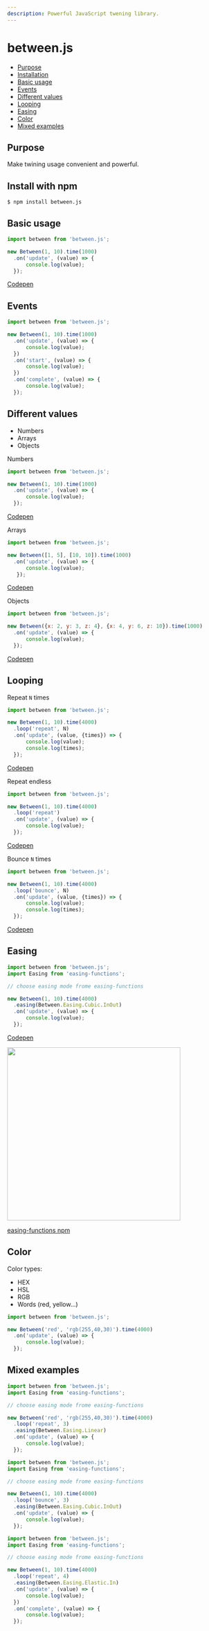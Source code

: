 ```yaml
---
description: Powerful JavaScript twening library.
---
```


# between.js

* [Purpose](./#purpose)
* [Installation](./#install-with-npm)
* [Basic usage](./#basic-usage)
* [Events](./#events)
* [Different values](./#different-values)
* [Looping](./#looping)
* [Easing](./#easing)
* [Color](./#color)
* [Mixed examples](./#mixed-examples)

## Purpose

Make twining usage convenient and powerful.

## Install with npm 

```
$ npm install between.js
```

## Basic usage

```javascript
import between from 'between.js';

new Between(1, 10).time(1000)
  .on('update', (value) => {
      console.log(value);
  });
```

[Codepen](http://google.com)

## Events

```javascript
import between from 'between.js';

new Between(1, 10).time(1000)
  .on('update', (value) => {
      console.log(value); 
  })
  .on('start', (value) => {
      console.log(value);
  })
  .on('complete', (value) => {
      console.log(value);
  });
```

## Different values

* Numbers
* Arrays
* Objects

Numbers

```javascript
import between from 'between.js';

new Between(1, 10).time(1000)
  .on('update', (value) => {
      console.log(value);
  });
```

[Codepen](http://g.com)

Arrays

```javascript
import between from 'between.js';

new Between([1, 5], [10, 10]).time(1000)
  .on('update', (value) => {
      console.log(value);
   });
```

[Codepen](http://google.com)

Objects

```javascript
import between from 'between.js';

new Between({x: 2, y: 3, z: 4}, {x: 4, y: 6, z: 10}).time(1000)
  .on('update', (value) => {
      console.log(value);
  });
```

[Codepen](http://google.com)

## Looping

Repeat `N` times

```javascript
import between from 'between.js';

new Between(1, 10).time(4000)
  .loop('repeat', N)
  .on('update', (value, {times}) => {
      console.log(value);
      console.log(times);
  });
```

[Codepen](http://g.com)

Repeat endless

```javascript
import between from 'between.js';

new Between(1, 10).time(4000)
  .loop('repeat')
  .on('update', (value) => {
      console.log(value);
  });
```

[Codepen](http://g.com)

Bounce `N` times

```javascript
import between from 'between.js';

new Between(1, 10).time(4000)
  .loop('bounce', N)
  .on('update', (value, {times}) => {
      console.log(value);
      console.log(times);
  });
```

[Codepen](http://h.com)

## Easing

```javascript
import between from 'between.js';
import Easing from 'easing-functions';

// choose easing mode frome easing-functions

new Between(1, 10).time(4000)
  .easing(Between.Easing.Cubic.InOut)
  .on('update', (value) => {
      console.log(value);
  });
```

[Codepen](http://g.com)

<img src=".gitbook/assets/screen-shot-2018-07-29-at-13.25.52.png" height="400">

[easing-functions npm](https://www.npmjs.com/package/easing-functions) 

## Color

Color types:

* HEX
* HSL
* RGB
* Words \(red, yellow...\)

```javascript
import between from 'between.js';

new Between('red', 'rgb(255,40,30)').time(4000)
  .on('update', (value) => {
      console.log(value);
  });
```

## Mixed examples

```javascript
import between from 'between.js';
import Easing from 'easing-functions';

// choose easing mode frome easing-functions

new Between('red', 'rgb(255,40,30)').time(4000)
  .loop('repeat', 3)
  .easing(Between.Easing.Linear)
  .on('update', (value) => {
      console.log(value);
  });
```

```javascript
import between from 'between.js';
import Easing from 'easing-functions';

// choose easing mode frome easing-functions

new Between(1, 10).time(4000)
  .loop('bounce', 3)
  .easing(Between.Easing.Cubic.InOut)
  .on('update', (value) => {
      console.log(value);
  });
```

```javascript
import between from 'between.js';
import Easing from 'easing-functions';

// choose easing mode frome easing-functions

new Between(1, 10).time(4000)
  .loop('repeat', 4)
  .easing(Between.Easing.Elastic.In)
  .on('update', (value) => {
      console.log(value);
  })
  .on('complete', (value) => {
      console.log(value);
  });
```

